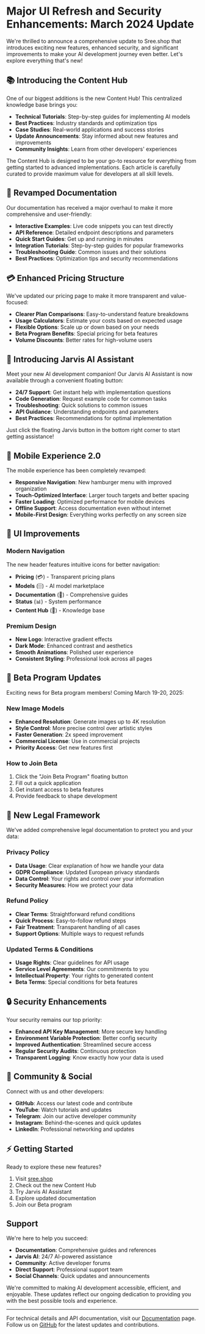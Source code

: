 # Major UI Refresh and Security Enhancements: March 2024 Update

We're thrilled to announce a comprehensive update to Sree.shop that introduces exciting new features, enhanced security, and significant improvements to make your AI development journey even better. Let's explore everything that's new!

## 📚 Introducing the Content Hub

One of our biggest additions is the new Content Hub! This centralized knowledge base brings you:

- **Technical Tutorials**: Step-by-step guides for implementing AI models
- **Best Practices**: Industry standards and optimization tips
- **Case Studies**: Real-world applications and success stories
- **Update Announcements**: Stay informed about new features and improvements
- **Community Insights**: Learn from other developers' experiences

The Content Hub is designed to be your go-to resource for everything from getting started to advanced implementations. Each article is carefully curated to provide maximum value for developers at all skill levels.

## 📖 Revamped Documentation

Our documentation has received a major overhaul to make it more comprehensive and user-friendly:

- **Interactive Examples**: Live code snippets you can test directly
- **API Reference**: Detailed endpoint descriptions and parameters
- **Quick Start Guides**: Get up and running in minutes
- **Integration Tutorials**: Step-by-step guides for popular frameworks
- **Troubleshooting Guide**: Common issues and their solutions
- **Best Practices**: Optimization tips and security recommendations

## 💳 Enhanced Pricing Structure

We've updated our pricing page to make it more transparent and value-focused:

- **Clearer Plan Comparisons**: Easy-to-understand feature breakdowns
- **Usage Calculators**: Estimate your costs based on expected usage
- **Flexible Options**: Scale up or down based on your needs
- **Beta Program Benefits**: Special pricing for beta features
- **Volume Discounts**: Better rates for high-volume users

## 🤖 Introducing Jarvis AI Assistant

Meet your new AI development companion! Our Jarvis AI Assistant is now available through a convenient floating button:

- **24/7 Support**: Get instant help with implementation questions
- **Code Generation**: Request example code for common tasks
- **Troubleshooting**: Quick solutions to common issues
- **API Guidance**: Understanding endpoints and parameters
- **Best Practices**: Recommendations for optimal implementation

Just click the floating Jarvis button in the bottom right corner to start getting assistance!

## 📱 Mobile Experience 2.0

The mobile experience has been completely revamped:

- **Responsive Navigation**: New hamburger menu with improved organization
- **Touch-Optimized Interface**: Larger touch targets and better spacing
- **Faster Loading**: Optimized performance for mobile devices
- **Offline Support**: Access documentation even without internet
- **Mobile-First Design**: Everything works perfectly on any screen size

## 🎨 UI Improvements

### Modern Navigation
The new header features intuitive icons for better navigation:

- **Pricing** (💳) - Transparent pricing plans
- **Models** (🗄️) - AI model marketplace
- **Documentation** (📖) - Comprehensive guides
- **Status** (📊) - System performance
- **Content Hub** (🎥) - Knowledge base

### Premium Design
- **New Logo**: Interactive gradient effects
- **Dark Mode**: Enhanced contrast and aesthetics
- **Smooth Animations**: Polished user experience
- **Consistent Styling**: Professional look across all pages

## 🚀 Beta Program Updates

Exciting news for Beta program members! Coming March 19-20, 2025:

### New Image Models
- **Enhanced Resolution**: Generate images up to 4K resolution
- **Style Control**: More precise control over artistic styles
- **Faster Generation**: 2x speed improvement
- **Commercial License**: Use in commercial projects
- **Priority Access**: Get new features first

### How to Join Beta
1. Click the "Join Beta Program" floating button
2. Fill out a quick application
3. Get instant access to beta features
4. Provide feedback to shape development

## 📜 New Legal Framework

We've added comprehensive legal documentation to protect you and your data:

### Privacy Policy
- **Data Usage**: Clear explanation of how we handle your data
- **GDPR Compliance**: Updated European privacy standards
- **Data Control**: Your rights and control over your information
- **Security Measures**: How we protect your data

### Refund Policy
- **Clear Terms**: Straightforward refund conditions
- **Quick Process**: Easy-to-follow refund steps
- **Fair Treatment**: Transparent handling of all cases
- **Support Options**: Multiple ways to request refunds

### Updated Terms & Conditions
- **Usage Rights**: Clear guidelines for API usage
- **Service Level Agreements**: Our commitments to you
- **Intellectual Property**: Your rights to generated content
- **Beta Terms**: Special conditions for beta features

## 🔒 Security Enhancements

Your security remains our top priority:

- **Enhanced API Key Management**: More secure key handling
- **Environment Variable Protection**: Better config security
- **Improved Authentication**: Streamlined secure access
- **Regular Security Audits**: Continuous protection
- **Transparent Logging**: Know exactly how your data is used

## 🌟 Community & Social

Connect with us and other developers:

- **GitHub**: Access our latest code and contribute
- **YouTube**: Watch tutorials and updates
- **Telegram**: Join our active developer community
- **Instagram**: Behind-the-scenes and quick updates
- **LinkedIn**: Professional networking and updates

## ⚡ Getting Started

Ready to explore these new features?

1. Visit [sree.shop](https://sree.shop)
2. Check out the new Content Hub
3. Try Jarvis AI Assistant
4. Explore updated documentation
5. Join our Beta program

## Support

We're here to help you succeed:

- **Documentation**: Comprehensive guides and references
- **Jarvis AI**: 24/7 AI-powered assistance
- **Community**: Active developer forums
- **Direct Support**: Professional support team
- **Social Channels**: Quick updates and announcements

We're committed to making AI development accessible, efficient, and enjoyable. These updates reflect our ongoing dedication to providing you with the best possible tools and experience.

---

For technical details and API documentation, visit our [Documentation](https://sree.shop/docs) page. Follow us on [GitHub](https://github.com/SreejanPersonal) for the latest updates and contributions.
